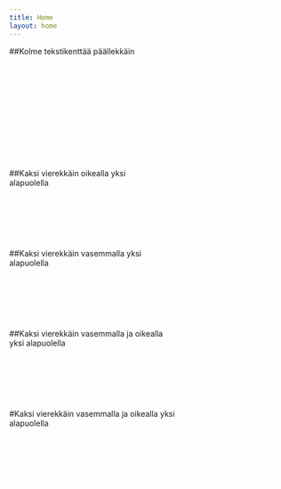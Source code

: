 ```yaml
---
title: Home
layout: home
---
```


<html>
  <script type="text/javascript" src="https://cdnjs.cloudflare.com/ajax/libs/animejs/3.2.2/anime.min.js"></script>
<script>
anime({
  targets: '.kentta_1, .kentta_2, .kentta_3, .kentta_1a, .kentta_2b, .kentta_3c',
  keyframes: [
    {translateX: '100%', opacity: 0, duration: 1000},
    {translateX: '0%', opacity: 1, duration: 1000},
  ],
  loop: true,
  delay: anime.stagger(150),
  easing: 'easeInOutExpo',
});
</script>
<script>
anime({
  targets: '.kentta_2e, .kentta_1d, .kentta_3f',
  keyframes: [
{translateX: '-100%', opacity: 0, duration: 1000},
{translateX: '0%', opacity: 1, duration: 1000},
],
  loop: true,
  delay: anime.stagger(150),
  easing: 'easeInOutExpo',
});
</script>
<script>
anime({
  targets: '.kentta_1g, .kentta_3i',
  keyframes: [
{translateX: '-100%', opacity: 0, duration: 1000},
{translateX: '0%', opacity: 1, duration: 1000},
],
  loop: true,
  delay: anime.stagger(150),
  easing: 'easeInOutExpo',
});
</script>
<script>
anime({
  targets: '.kentta_2h',
  keyframes: [
{translateX: '100%', opacity: 0, duration: 1000},
{translateX: '0%', opacity: 1, duration: 1000},
],
  delay: 150,
  loop: true,
  easing: 'easeInOutExpo',
});
</script>
<script>
anime({
  targets: '.kentta_1j',
  keyframes: [
{translateY: '100%', opacity: 0, duration: 1000},
{translateY: '0%', opacity: 1, duration: 1000},
],
  delay: 150,
  loop: true,
  easing: 'easeInOutExpo',
});
</script>
<script>
anime({
  targets: '.kentta_3l, .kentta_2k',
  keyframes: [
{translateX: '100%', opacity: 0, duration: 1000},
{translateX: '0%', opacity: 1, duration: 1000},
],
  loop: true,
  delay: anime.stagger(150),
  easing: 'easeInOutExpo',
});
</script>
<style>
@import url('https://fonts.googleapis.com/css2?family=Montserrat:ital,wght@0,100..900;1,100..900&display=swap');

:root {
  --yle-blue-color:             rgb(0, 180, 200);
  --violet-color:               rgb(124, 89, 250);
  --deep-blue-color:            rgb(19, 22, 37);
  --deep-blue-alpha-color:      rgba(19, 22, 37, 0.8);
  --deep-blue-alpha-less-color: rgba(19, 22, 37, 0.6);
  --black-color:                rgb(0, 0, 0);
  --white-color:                rgb(255, 255, 255);
  --breaking-color:             rgb(233, 14, 67);
}


body {
  margin: 0;
}
.main {
  display: flex;
  justify-content: center;
}
.planssi1 {
  display: flex;
  flex-direction: column;
  background: var(--deep-blue-color);
  padding: 1em;
  margin: 1em .25em 1em .25em;
  align-items: right;
  border-radius: 0.2vw;
  font-weight: 700;
  color: white;
  font-family: "Montserrat";
  overflow: hidden;
}
.planssi2 {
  display: flex;
  flex-wrap: wrap;
  background: var(--deep-blue-color);
  padding: 1em;
  margin: 1em .25em 1em .25em;
  border-radius: 0.2vw;
  font-weight: 700;
  color: white;
  font-family: "Montserrat";
  overflow: hidden;
  height: max-content;
  width: max-content;
}
.kentat {
  padding: 1em 1em 1em 1em;
}
.kentta_1 {
  background: var(--yle-blue-color);
  padding-right: 1em;
  text-align: left;
}
.kentta_2 {
  background: var(--violet-color);
  padding-right: 1em;
  text-align: left;
}
.kentta_3 {
  background: var(--breaking-color);
  padding-right: 1em;
  text-align: left;
}
.break {
  flex-basis: 100%;
  width: 0;
}
.kentta_1a {
  background: var(--yle-blue-color);
  padding-right: 1em;
  text-align: left;
  justify-content: end;
  margin-left: auto;
}
.kentta_2b {
  background: var(--violet-color);
  padding-right: 1em;
  text-align: left;
}
.kentta_3c {
  background: var(--breaking-color);
  padding-right: 1em;
  text-align: left;
  flex: 2;
}
.kentta_1d {
  background: var(--yle-blue-color);
  padding-right: 1em;
  text-align: left;
  justify-content: end;
  z-index: 1;
  position: relative;
}
.kentta_2e {
  background: var(--violet-color);
  padding-right: 1em;
  text-align: left;
  z-index: 0;
  position: relative;
}
.kentta_3f {
  background: var(--breaking-color);
  padding-right: 1em;
  text-align: left;
  flex: 1;
}
.kentta_1g {
  background: var(--yle-blue-color);
  padding-right: 1em;
  text-align: left;
}
.kentta_2h {
  background: var(--violet-color);
  padding-right: 1em;
  text-align: left;
  margin-left: auto;
}
.kentta_3i {
  background: var(--breaking-color);
  padding-right: 1em;
  text-align: left;
  flex: 1;
}
.flex-container1 {
    display: flex;
    flex-direction: row;
    width: max-content;
}
.flex-container2 {
    display: flex;
    flex-direction: column;
    width: max-content;
}
.kentta_1j {
  background: var(--yle-blue-color);
  padding-right: 1em;
  text-align: left;
  align-self: center;
  height: calc(100% - 2em); /* korkeus: 100% - parent divin padding x 2 */
  max-height: 100%;
  line-height: 4.5em; /* säädä teksti korkeussuunnassa line-height:llä */
}
.kentta_2k {
  background: var(--violet-color);
  padding-right: 1em;
  text-align: left;
}
.kentta_3l {
  background: var(--breaking-color);
  padding-right: 1em;
  text-align: left;
  max-height: 100%;
}
</style>
##Kolme tekstikenttää päällekkäin
<div id="main" class="main">
  <div class="planssi1">
    <div class="kentat kentta_1"><div id="f0">Kenttä 1</div></div>
    <div class="kentat kentta_2"><div id="f1">Kenttä 2</div></div>
    <div class="kentat kentta_3"><div id="f2">Kenttä 3</div></div>
  </div>
</div>
<div id="main" class="main">
  ##Kaksi vierekkäin oikealla yksi alapuolella
    <div class="planssi2">
    <div class="kentat kentta_1a"><div id="f0">Kenttä 1</div></div>
    <div class="kentat kentta_2b"><div id="f1">Kenttä 2</div></div>
    <div class="break"></div>
    <div class="kentat kentta_3c"><div id="f2">Kenttä 3</div></div>
  </div>
</div>
<div id="main" class="main">
  ##Kaksi vierekkäin vasemmalla yksi alapuolella
    <div class="planssi2">
    <div class="kentat kentta_1d"><div id="f0">Kenttä 1</div></div>
    <div class="kentat kentta_2e"><div id="f1">Kenttä 2</div></div>
    <div class="break"></div>
    <div class="kentat kentta_3f"><div id="f2">Kenttä 3</div></div>
  </div>
</div>
<div id="main" class="main">
  ##Kaksi vierekkäin vasemmalla ja oikealla yksi alapuolella
    <div class="planssi2">
    <div class="kentat kentta_1g"><div id="f0">Kenttä 1</div></div>
    <div class="kentat kentta_2h"><div id="f1">Kenttä 2ghj</div></div>
    <div class="break"></div>
    <div class="kentat kentta_3i"><div id="f2">Kenttä 3</div></div>
  </div>
</div>
<div id="main" class="main">
  #Kaksi vierekkäin vasemmalla ja oikealla yksi alapuolella
    <div class="planssi2">
    <div class="flex-container1">
    <div class="kentat kentta_1j"><div id="f0">Kenttä 1</div></div>
    <div class="flex-item-cont">
    </div>
    <div class="flex-container2">
    <div class="kentat kentta_3l"><div id="f2">Kenttä 3</div></div>
    <div class="kentat kentta_2k"><div id="f1">Kenttä 2</div></div>
    </div>
    </div>
</div>
</html>
